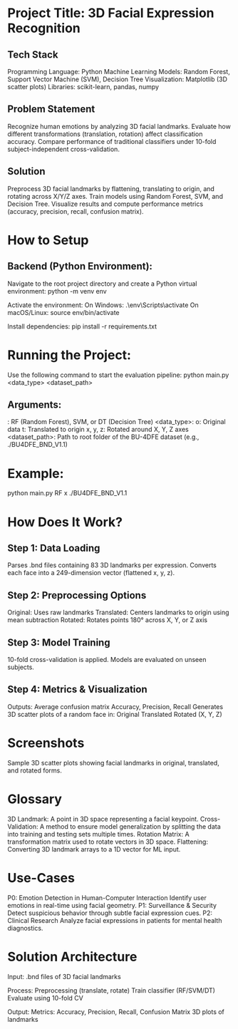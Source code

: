 # Project Title: 3D Facial Expression Recognition

## Tech Stack
Programming Language: Python 
Machine Learning Models: Random Forest, Support Vector Machine (SVM), Decision Tree
Visualization: Matplotlib (3D scatter plots)
Libraries: scikit-learn, pandas, numpy

## Problem Statement
Recognize human emotions by analyzing 3D facial landmarks.
Evaluate how different transformations (translation, rotation) affect classification accuracy.
Compare performance of traditional classifiers under 10-fold subject-independent cross-validation.

## Solution
Preprocess 3D facial landmarks by flattening, translating to origin, and rotating across X/Y/Z axes.
Train models using Random Forest, SVM, and Decision Tree.
Visualize results and compute performance metrics (accuracy, precision, recall, confusion matrix).

# How to Setup
## Backend (Python Environment):
Navigate to the root project directory and create a Python virtual environment:
python -m venv env

Activate the environment:
On Windows:
.\env\Scripts\activate
On macOS/Linux:
source env/bin/activate

Install dependencies:
pip install -r requirements.txt

# Running the Project:
Use the following command to start the evaluation pipeline:
python main.py <algorithm> <data_type> <dataset_path>

## Arguments:
<algorithm>: RF (Random Forest), SVM, or DT (Decision Tree)
<data_type>:
o: Original data
t: Translated to origin
x, y, z: Rotated around X, Y, Z axes
<dataset_path>: Path to root folder of the BU-4DFE dataset (e.g., ./BU4DFE_BND_V1.1)

# Example:
python main.py RF x ./BU4DFE_BND_V1.1

# How Does It Work?
## Step 1: Data Loading
Parses .bnd files containing 83 3D landmarks per expression.
Converts each face into a 249-dimension vector (flattened x, y, z).

## Step 2: Preprocessing Options
Original: Uses raw landmarks
Translated: Centers landmarks to origin using mean subtraction
Rotated: Rotates points 180° across X, Y, or Z axis

## Step 3: Model Training
10-fold cross-validation is applied.
Models are evaluated on unseen subjects.

## Step 4: Metrics & Visualization
Outputs:
   Average confusion matrix
   Accuracy, Precision, Recall
Generates 3D scatter plots of a random face in:
   Original
   Translated
   Rotated (X, Y, Z)
  
# Screenshots
Sample 3D scatter plots showing facial landmarks in original, translated, and rotated forms.

# Glossary
3D Landmark: A point in 3D space representing a facial keypoint.
Cross-Validation: A method to ensure model generalization by splitting the data into training and testing sets multiple times.
Rotation Matrix: A transformation matrix used to rotate vectors in 3D space.
Flattening: Converting 3D landmark arrays to a 1D vector for ML input.

# Use-Cases
P0: Emotion Detection in Human-Computer Interaction
Identify user emotions in real-time using facial geometry.
P1: Surveillance & Security
Detect suspicious behavior through subtle facial expression cues.
P2: Clinical Research
Analyze facial expressions in patients for mental health diagnostics.

# Solution Architecture
Input: .bnd files of 3D facial landmarks

Process:
Preprocessing (translate, rotate)
Train classifier (RF/SVM/DT)
Evaluate using 10-fold CV

Output:
Metrics: Accuracy, Precision, Recall, Confusion Matrix
3D plots of landmarks










